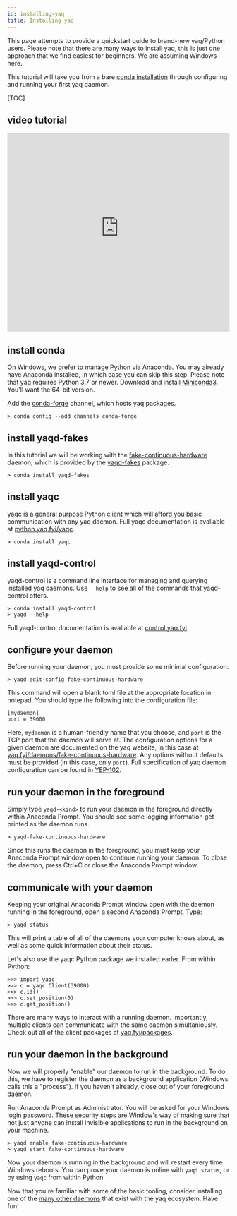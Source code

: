 ```yaml
---
id: installing-yaq
title: Installing yaq
---
```


This page attempts to provide a quickstart guide to brand-new yaq/Python users.
Please note that there are many ways to install yaq, this is just one approach that we find easiest for beginners.
We are assuming Windows here.

This tutorial will take you from a bare [conda installation](https://docs.conda.io/en/latest/miniconda.html) through configuring and running your first yaq daemon.


[TOC]

video tutorial
--------------

<iframe width="100%" height="450" src="https://www.youtube-nocookie.com/embed/J12AuHj3JH0" frameborder="0" allow="accelerometer; clipboard-write; encrypted-media; gyroscope; picture-in-picture" allowfullscreen></iframe>

install conda
-------------

On Windows, we prefer to manage Python via Anaconda.
You may already have Anaconda installed, in which case you can skip this step.
Please note that yaq requires Python 3.7 or newer.
Download and install [Miniconda3](https://docs.conda.io/en/latest/miniconda.html).
You'll want the 64-bit version.

Add the [conda-forge](https://conda-forge.org/) channel, which hosts yaq packages.

    > conda config --add channels conda-forge

install yaqd-fakes
------------------

In this tutorial we will be working with the [fake-continuous-hardware](https://yaq.fyi/daemons/fake-continuous-hardware/) daemon, which is provided by the [yaqd-fakes](https://anaconda.org/conda-forge/yaqd-fakes) package.

    > conda install yaqd-fakes

install yaqc
------------

yaqc is a general purpose Python client which will afford you basic communication with any yaq daemon.
Full yaqc documentation is avaliable at [python.yaq.fyi/yaqc](https://python.yaq.fyi/yaqc).

    > conda install yaqc

install yaqd-control
--------------------

yaqd-control is a command line interface for managing and querying installed yaq daemons.
Use `--help` to see all of the commands that yaqd-control offers.

    > conda install yaqd-control
    > yaqd --help

Full yaqd-control documentation is avaliable at [control.yaq.fyi](https://control.yaq.fyi/).

configure your daemon
---------------------

Before running your daemon, you must provide some minimal configuration.

    > yaqd edit-config fake-continuous-hardware

This command will open a blank toml file at the appropriate location in notepad.
You should type the following into the configuration file:

    [mydaemon]
    port = 39000

Here, `mydaemon` is a human-friendly name that you choose, and `port` is the TCP port that the daemon will serve at.
The configuration options for a given daemon are documented on the yaq website, in this case at [yaq.fyi/daemons/fake-continuous-hardware](https://yaq.fyi/daemons/fake-continuous-hardware/#configuration).
Any options without defaults must be provided (in this case, only `port`).
Full specification of yaq daemon configuration can be found in [YEP-102](https://yeps.yaq.fyi/102/).

run your daemon in the foreground
---------------------------------

Simply type `yaqd-<kind>` to run your daemon in the foreground directly within Anaconda Prompt.
You should see some logging information get printed as the daemon runs.

    > yaqd-fake-continuous-hardware

Since this runs the daemon in the foreground, you must keep your Anaconda Prompt window open to continue running your daemon.
To close the daemon, press Ctrl+C or close the Anaconda Prompt window.

communicate with your daemon
----------------------------

Keeping your original Anaconda Prompt window open with the daemon running in the foreground, open a second Anaconda Prompt.
Type:

    > yaqd status

This will print a table of all of the daemons your computer knows about, as well as some quick information about their status.

Let's also use the yaqc Python package we installed earler.
From within Python:

    >>> import yaqc
    >>> c = yaqc.Client(39000)
    >>> c.id()
    >>> c.set_position(0)
    >>> c.get_position()

There are many ways to interact with a running daemon.
Importantly, multiple clients can communicate with the same daemon simultaniously.
Check out all of the client packages at [yaq.fyi/packages](https://yaq.fyi/packages/#clients).

run your daemon in the background
---------------------------------

Now we will properly "enable" our daemon to run in the background.
To do this, we have to register the daemon as a background application (Windows calls this a "process").
If you haven't already, close out of your foreground daemon.

Run Anaconda Prompt as Administrator.
You will be asked for your Windows login password.
These security steps are Window's way of making sure that not just anyone can install invisible applications to run in the background on your machine.

    > yaqd enable fake-continuous-hardware
    > yaqd start fake-continuous-hardware

Now your daemon is running in the background and will restart every time Windows reboots.
You can prove your daemon is online with `yaqd status`, or by using `yaqc` from within Python.

Now that you're familiar with some of the basic tooling, consider installing one of the [many other daemons](https://yaq.fyi/daemons/) that exist with the yaq ecosystem.
Have fun!
